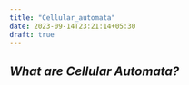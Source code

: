 ```yaml
---
title: "Cellular_automata"
date: 2023-09-14T23:21:14+05:30
draft: true
---
```


## _**What are Cellular Automata?**_

